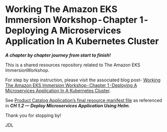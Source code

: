 # Working The Amazon EKS Immersion Workshop - Chapter 1 - Deploying A Microservices Application In A Kubernetes Cluster
**_A chapter by chapter journey from start to finish!_**

This is a shared resources repository related to The Amazon EKS ImmersionWorkshop.

For step by step instruction, please visit the associated blog post- [Working The Amazon EKS Immersion Workshop - Chapter 1 - Deploying A Microservices Application In A Kubernetes Cluster](https://jdluther.medium.com/working-the-amazon-eks-immersion-workshop-chapter-1-deploying-a-microservices-application-in-a-9acae5df2f01).

See [Product Catalog Application’s final resource manifest file](product-catalog-application-helm-manifest.yaml) as referenced in _**CH 1.2 — Deploy Microservices Application Using Helm**_.

Thank you for stopping by!

JDL
